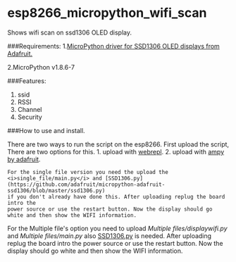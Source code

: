 # esp8266_micropython_wifi_scan
Shows wifi scan on ssd1306 OLED display.

###Requirements:
  1.[MicroPython driver for SSD1306 OLED displays from Adafruit.](https://github.com/adafruit/micropython-adafruit-ssd1306)

  2.MicroPython v1.8.6-7

###Features:
  1. ssid
  2. RSSI
  3. Channel
  4. Security

###How to use and install.

There are two ways to run the script on the esp8266.
  First upload the script, There are two options for this.
    1. upload with [webrepl](http://micropython.org/webrepl/?).
    2. upload with [ampy by adafruit](https://github.com/adafruit/ampy).

    For the single file version you need the upload the <i>single_file/main.py</i> and [SSD1306.py](https://github.com/adafruit/micropython-adafruit-ssd1306/blob/master/ssd1306.py)
    if you don't already have done this. After uploading replug the board intro the
    power source or use the restart button. Now the display should go white and then show the WIFI information.

  For the Multiple file's option you need to upload <i>Multiple files/displaywifi.py</i> and <i>Multiple files/main.py</i> also [SSD1306.py](https://github.com/adafruit/micropython-adafruit-ssd1306/blob/master/ssd1306.py)
  is needed. After uploading replug the board intro the power source or use the restart button.
  Now the display should go white and then show the WIFI information.

